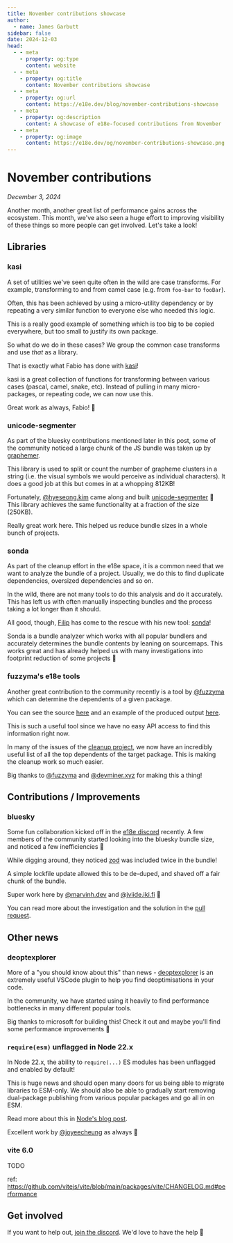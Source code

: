 ```yaml
---
title: November contributions showcase
author:
  - name: James Garbutt
sidebar: false
date: 2024-12-03
head:
  - - meta
    - property: og:type
      content: website
  - - meta
    - property: og:title
      content: November contributions showcase
  - - meta
    - property: og:url
      content: https://e18e.dev/blog/november-contributions-showcase
  - - meta
    - property: og:description
      content: A showcase of e18e-focused contributions from November
  - - meta
    - property: og:image
      content: https://e18e.dev/og/november-contributions-showcase.png
---
```


# November contributions

_December 3, 2024_

Another month, another great list of performance gains across the ecosystem. This month, we've also seen a huge effort to improving visibility of these things so more people can get involved. Let's take a look!

## Libraries

### kasi

A set of utilities we've seen quite often in the wild are case transforms. For example, transforming to and from camel case (e.g. from `foo-bar` to `fooBar`).

Often, this has been achieved by using a micro-utility dependency or by repeating a very similar function to everyone else who needed this logic.

This is a really good example of something which is too big to be copied everywhere, but too small to justify its own package.

So what do we do in these cases? We group the common case transforms and use _that_ as a library.

That is exactly what Fabio has done with [kasi](https://github.com/fabiospampinato/kasi)!

kasi is a great collection of functions for transforming between various cases (pascal, camel, snake, etc). Instead of pulling in many micro-packages, or repeating code, we can now use this.

Great work as always, Fabio! :pray:

### unicode-segmenter

As part of the bluesky contributions mentioned later in this post, some of the community noticed a large chunk of the JS bundle was taken up by [graphemer](https://github.com/flmnt/graphemer).

This library is used to split or count the number of grapheme clusters in a string (i.e. the visual symbols we would perceive as individual characters). It does a good job at this but comes in at a whopping 812KB!

Fortunately, [@hyeseong.kim](https://bsky.app/profile/hyeseong.kim) came along and built [unicode-segmenter](https://github.com/cometkim/unicode-segmenter) :tada: This library achieves the same functionality at a fraction of the size (250KB).

Really great work here. This helped us reduce bundle sizes in a whole bunch of projects.

### sonda

As part of the cleanup effort in the e18e space, it is a common need that we want to analyze the bundle of a project. Usually, we do this to find duplicate dependencies, oversized dependencies and so on.

In the wild, there are not many tools to do this analysis and do it accurately. This has left us with often manually inspecting bundles and the process taking a lot longer than it should.

All good, though, [Filip](https://bsky.app/profile/filipsobol.bsky.social) has come to the rescue with his new tool: [sonda](https://github.com/filipsobol/sonda/tree/main/packages/sonda)!

Sonda is a bundle analyzer which works with all popular bundlers and accurately determines the bundle contents by leaning on sourcemaps. This works great and has already helped us with many investigations into footprint reduction of some projects :pray:

### fuzzyma's e18e tools

Another great contribution to the community recently is a tool by [@fuzzyma](https://bsky.app/profile/fuzzyma.bsky.social) which can determine the dependents of a given package.

You can see the source [here](https://github.com/fuzzyma/e18e-tools) and an example of the produced output [here](https://github.com/es-tooling/ecosystem-cleanup/issues/137#issue-2702026306).

This is such a useful tool since we have no easy API access to find this information right now.

In many of the issues of the [cleanup project](https://github.com/es-tooling/ecosystem-cleanup/), we now have an incredibly useful list of all the top dependents of the target package. This is making the cleanup work so much easier.

Big thanks to [@fuzzyma](https://bsky.app/profile/fuzzyma.bsky.social) and [@devminer.xyz](https://bsky.app/profile/devminer.xyz) for making this a thing!

## Contributions / Improvements

### bluesky

Some fun collaboration kicked off in the [e18e discord](https://chat.e18e.dev) recently. A few members of the community started looking into the bluesky bundle size, and noticed a few inefficiencies :eyes:

While digging around, they noticed [zod](https://github.com/colinhacks/zod) was included twice in the bundle!

A simple lockfile update allowed this to be de-duped, and shaved off a fair chunk of the bundle.

Super work here by [@marvinh.dev](https://bsky.app/profile/marvinh.dev) and [@jviide.iki.fi](https://bsky.app/profile/jviide.iki.fi) :tada:

You can read more about the investigation and the solution in the [pull request](https://github.com/bluesky-social/social-app/pull/6610).

## Other news

### deoptexplorer

More of a "you should know about this" than news - [deoptexplorer](https://github.com/microsoft/deoptexplorer-vscode) is an extremely useful VSCode plugin to help you find deoptimisations in your code.

In the community, we have started using it heavily to find performance bottlenecks in many different popular tools.

Big thanks to microsoft for building this! Check it out and maybe you'll find some performance improvements :rocket:

### `require(esm)` unflagged in Node 22.x

In Node 22.x, the ability to `require(...)` ES modules has been unflagged and enabled by default!

This is huge news and should open many doors for us being able to migrate libraries to ESM-only. We should also be able to gradually start removing dual-package publishing from various popular packages and go all in on ESM.

Read more about this in [Node's blog post](https://nodejs.org/en/blog/release/v22.12.0#requireesm-is-now-enabled-by-default).

Excellent work by [@joyeecheung](https://bsky.app/profile/joyeecheung.bsky.social) as always :pray:

### vite 6.0

TODO

ref: https://github.com/vitejs/vite/blob/main/packages/vite/CHANGELOG.md#performance

## Get involved

If you want to help out, [join the discord](https://chat.e18e.dev). We'd love to have the help :pray:
